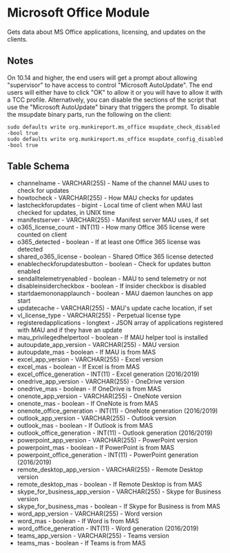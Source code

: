 Microsoft Office Module
==============

Gets data about MS Office applications, licensing, and updates on the clients.

## Notes

On 10.14 and higher, the end users will get a prompt about allowing "supervisor" to have access to control "Microsoft AutoUpdate". The end users will either have to click "OK" to allow it or you will have to allow it with a TCC profile. Alternatively, you can disable the sections of the script that use the "Microsoft AutoUpdate" binary that triggers the prompt. To disable the msupdate binary parts, run the following on the client:

```
sudo defaults write org.munkireport.ms_office msupdate_check_disabled -bool true
sudo defaults write org.munkireport.ms_office msupdate_config_disabled -bool true
```

Table Schema
------
* channelname - VARCHAR(255) - Name of the channel MAU uses to check for updates
* howtocheck - VARCHAR(255) - How MAU checks for updates
* lastcheckforupdates - bigint - Local time of client when MAU last checked for updates, in UNIX time
* manifestserver - VARCHAR(255) - Manifest server MAU uses, if set
* o365_license_count - INT(11) - How many Office 365 license were counted on client
* o365_detected - boolean - If at least one Office 365 license was detected
* shared_o365_license - boolean - Shared Office 365 license detected
* enablecheckforupdatesbutton - boolean - Check for updates button enabled
* sendalltelemetryenabled - boolean - MAU to send telemetry or not
* disableinsidercheckbox - boolean - If insider checkbox is disabled
* startdaemononapplaunch - boolean - MAU daemon launches on app start
* updatecache - VARCHAR(255) - MAU's update cache location, if set
* vl_license_type - VARCHAR(255) - Perpetual license type
* registeredapplications - longtext - JSON array of applications registered with MAU and if they have an update
* mau_privilegedhelpertool - boolean - If MAU helper tool is installed
* autoupdate_app_version - VARCHAR(255) - MAU version
* autoupdate_mas - boolean - If MAU is from MAS
* excel_app_version - VARCHAR(255) - Excel version
* excel_mas - boolean - If Excel is from MAS
* excel_office_generation - INT(11) - Excel generation (2016/2019)
* onedrive_app_version - VARCHAR(255) - OneDrive version
* onedrive_mas - boolean - If OneDrive is from MAS
* onenote_app_version - VARCHAR(255) - OneNote version
* onenote_mas - boolean - If OneNote is from MAS
* onenote_office_generation - INT(11) - OneNote generation (2016/2019)
* outlook_app_version - VARCHAR(255) - Outlook version
* outlook_mas - boolean - If Outlook is from MAS
* outlook_office_generation - INT(11) - Outlook generation (2016/2019)
* powerpoint_app_version - VARCHAR(255) - PowerPoint version
* powerpoint_mas - boolean - If PowerPoint is from MAS
* powerpoint_office_generation - INT(11) - PowerPoint generation (2016/2019)
* remote_desktop_app_version - VARCHAR(255) - Remote Desktop version
* remote_desktop_mas - boolean - If Remote Desktop is from MAS
* skype_for_business_app_version - VARCHAR(255) - Skype for Business version
* skype_for_business_mas - boolean - If Skype for Business is from MAS
* word_app_version - VARCHAR(255) - Word version
* word_mas - boolean - If Word is from MAS
* word_office_generation - INT(11) - Word generation (2016/2019)
* teams_app_version - VARCHAR(255) - Teams version
* teams_mas - boolean - If Teams is from MAS

